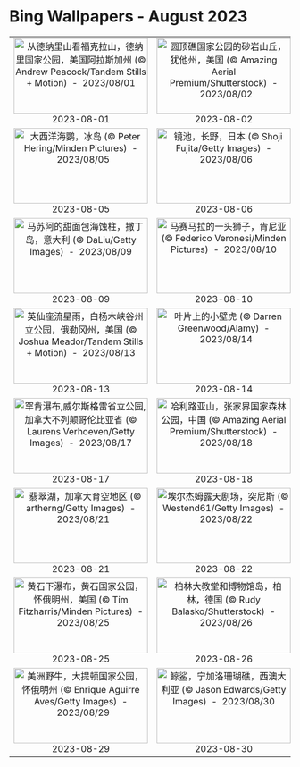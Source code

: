 # Bing Wallpapers - August 2023

| | | | |
|:-------------------------:|:-------------------------:|:-------------------------:|:-------------------------:|
| <a href="https://cn.bing.com/th?id=OHR.DenaliClimber_ZH-CN7548168932_UHD.jpg" target="_blank"><img src="https://cn.bing.com/th?id=OHR.DenaliClimber_ZH-CN7548168932_UHD.jpg&w=480" width="240" height="135" alt="从德纳里山看福克拉山，德纳里国家公园，美国阿拉斯加州 (© Andrew Peacock/Tandem Stills + Motion)  -  2023/08/01" title="从德纳里山看福克拉山，德纳里国家公园，美国阿拉斯加州 (© Andrew Peacock/Tandem Stills + Motion)  -  2023/08/01"></a><br>2023-08-01<br> | <a href="https://cn.bing.com/th?id=OHR.CapitolButte_ZH-CN7707972988_UHD.jpg" target="_blank"><img src="https://cn.bing.com/th?id=OHR.CapitolButte_ZH-CN7707972988_UHD.jpg&w=480" width="240" height="135" alt="圆顶礁国家公园的砂岩山丘，犹他州，美国 (© Amazing Aerial Premium/Shutterstock)  -  2023/08/02" title="圆顶礁国家公园的砂岩山丘，犹他州，美国 (© Amazing Aerial Premium/Shutterstock)  -  2023/08/02"></a><br>2023-08-02<br> | <a href="https://cn.bing.com/th?id=OHR.ZelenciSprings_ZH-CN8022746409_UHD.jpg" target="_blank"><img src="https://cn.bing.com/th?id=OHR.ZelenciSprings_ZH-CN8022746409_UHD.jpg&w=480" width="240" height="135" alt="泽伦西自然保护区，斯洛文尼亚 (© Andrey Danilovich/Getty Images)  -  2023/08/03" title="泽伦西自然保护区，斯洛文尼亚 (© Andrey Danilovich/Getty Images)  -  2023/08/03"></a><br>2023-08-03<br> | <a href="https://cn.bing.com/th?id=OHR.GothicRuins_ZH-CN8317467997_UHD.jpg" target="_blank"><img src="https://cn.bing.com/th?id=OHR.GothicRuins_ZH-CN8317467997_UHD.jpg&w=480" width="240" height="135" alt="廷特恩修道院，威尔士 (© matthibcn/Getty Images)  -  2023/08/04" title="廷特恩修道院，威尔士 (© matthibcn/Getty Images)  -  2023/08/04"></a><br>2023-08-04<br> |
| <a href="https://cn.bing.com/th?id=OHR.AtlanticPuffin_ZH-CN8523220989_UHD.jpg" target="_blank"><img src="https://cn.bing.com/th?id=OHR.AtlanticPuffin_ZH-CN8523220989_UHD.jpg&w=480" width="240" height="135" alt="大西洋海鹦，冰岛 (© Peter Hering/Minden Pictures)  -  2023/08/05" title="大西洋海鹦，冰岛 (© Peter Hering/Minden Pictures)  -  2023/08/05"></a><br>2023-08-05<br> | <a href="https://cn.bing.com/th?id=OHR.NaganoPond_ZH-CN8794832798_UHD.jpg" target="_blank"><img src="https://cn.bing.com/th?id=OHR.NaganoPond_ZH-CN8794832798_UHD.jpg&w=480" width="240" height="135" alt="镜池，长野，日本 (© Shoji Fujita/Getty Images)  -  2023/08/06" title="镜池，长野，日本 (© Shoji Fujita/Getty Images)  -  2023/08/06"></a><br>2023-08-06<br> | <a href="https://cn.bing.com/th?id=OHR.BodieNC_ZH-CN9027999004_UHD.jpg" target="_blank"><img src="https://cn.bing.com/th?id=OHR.BodieNC_ZH-CN9027999004_UHD.jpg&w=480" width="240" height="135" alt="博迪岛灯塔，马头城，北卡罗来纳州，美国 (© Michael Ver Sprill/Getty Images)  -  2023/08/07" title="博迪岛灯塔，马头城，北卡罗来纳州，美国 (© Michael Ver Sprill/Getty Images)  -  2023/08/07"></a><br>2023-08-07<br> | <a href="https://cn.bing.com/th?id=OHR.LiQiu2023_ZH-CN9197909278_UHD.jpg" target="_blank"><img src="https://cn.bing.com/th?id=OHR.LiQiu2023_ZH-CN9197909278_UHD.jpg&w=480" width="240" height="135" alt="五花海，阿坝九寨沟旅游景区，四川省，中国 (© Michael Ver Sprill/Getty Images)  -  2023/08/08" title="五花海，阿坝九寨沟旅游景区，四川省，中国 (© Michael Ver Sprill/Getty Images)  -  2023/08/08"></a><br>2023-08-08<br> |
| <a href="https://cn.bing.com/th?id=OHR.PandiZucchero_ZH-CN9833521922_UHD.jpg" target="_blank"><img src="https://cn.bing.com/th?id=OHR.PandiZucchero_ZH-CN9833521922_UHD.jpg&w=480" width="240" height="135" alt="马苏阿的甜面包海蚀柱，撒丁岛，意大利 (© DaLiu/Getty Images)  -  2023/08/09" title="马苏阿的甜面包海蚀柱，撒丁岛，意大利 (© DaLiu/Getty Images)  -  2023/08/09"></a><br>2023-08-09<br> | <a href="https://cn.bing.com/th?id=OHR.WorldLionDay_ZH-CN0525835107_UHD.jpg" target="_blank"><img src="https://cn.bing.com/th?id=OHR.WorldLionDay_ZH-CN0525835107_UHD.jpg&w=480" width="240" height="135" alt="马赛马拉的一头狮子，肯尼亚 (© Federico Veronesi/Minden Pictures)  -  2023/08/10" title="马赛马拉的一头狮子，肯尼亚 (© Federico Veronesi/Minden Pictures)  -  2023/08/10"></a><br>2023-08-10<br> | <a href="https://cn.bing.com/th?id=OHR.JupiterArtland_ZH-CN7955790073_UHD.jpg" target="_blank"><img src="https://cn.bing.com/th?id=OHR.JupiterArtland_ZH-CN7955790073_UHD.jpg&w=480" width="240" height="135" alt="'朱庇特艺术园的“入口”水池，爱丁堡，苏格兰 (© Owen Humphreys/PA Images/Alamy)  -  2023/08/11" title="'朱庇特艺术园的“入口”水池，爱丁堡，苏格兰 (© Owen Humphreys/PA Images/Alamy)  -  2023/08/11"></a><br>2023-08-11<br> | <a href="https://cn.bing.com/th?id=OHR.ThreeElephants_ZH-CN8708711085_UHD.jpg" target="_blank"><img src="https://cn.bing.com/th?id=OHR.ThreeElephants_ZH-CN8708711085_UHD.jpg&w=480" width="240" height="135" alt="大象家族，安波塞利国家公园，肯尼亚 (© Ibrahim Suha Derbent/Getty Images)  -  2023/08/12" title="大象家族，安波塞利国家公园，肯尼亚 (© Ibrahim Suha Derbent/Getty Images)  -  2023/08/12"></a><br>2023-08-12<br> |
| <a href="https://cn.bing.com/th?id=OHR.PerseidsOregon_ZH-CN9427980491_UHD.jpg" target="_blank"><img src="https://cn.bing.com/th?id=OHR.PerseidsOregon_ZH-CN9427980491_UHD.jpg&w=480" width="240" height="135" alt="英仙座流星雨，白杨木峡谷州立公园，俄勒冈州，美国 (© Joshua Meador/Tandem Stills + Motion)  -  2023/08/13" title="英仙座流星雨，白杨木峡谷州立公园，俄勒冈州，美国 (© Joshua Meador/Tandem Stills + Motion)  -  2023/08/13"></a><br>2023-08-13<br> | <a href="https://cn.bing.com/th?id=OHR.GeckoLeaf_ZH-CN9908456174_UHD.jpg" target="_blank"><img src="https://cn.bing.com/th?id=OHR.GeckoLeaf_ZH-CN9908456174_UHD.jpg&w=480" width="240" height="135" alt="叶片上的小壁虎 (© Darren Greenwood/Alamy)  -  2023/08/14" title="叶片上的小壁虎 (© Darren Greenwood/Alamy)  -  2023/08/14"></a><br>2023-08-14<br> | <a href="https://cn.bing.com/th?id=OHR.TaorminaSquare_ZH-CN0273325652_UHD.jpg" target="_blank"><img src="https://cn.bing.com/th?id=OHR.TaorminaSquare_ZH-CN0273325652_UHD.jpg&w=480" width="240" height="135" alt="四月九日广场，陶尔米纳，西西里岛，意大利 (© rudi1976/Alamy)  -  2023/08/15" title="四月九日广场，陶尔米纳，西西里岛，意大利 (© rudi1976/Alamy)  -  2023/08/15"></a><br>2023-08-15<br> | <a href="https://cn.bing.com/th?id=OHR.KeyWestBridge_ZH-CN2540450067_UHD.jpg" target="_blank"><img src="https://cn.bing.com/th?id=OHR.KeyWestBridge_ZH-CN2540450067_UHD.jpg&w=480" width="240" height="135" alt="基韦斯特的七英里大桥，佛罗里达州，美国 (© Evgeny Vasenev/Cavan Images)  -  2023/08/16" title="基韦斯特的七英里大桥，佛罗里达州，美国 (© Evgeny Vasenev/Cavan Images)  -  2023/08/16"></a><br>2023-08-16<br> |
| <a href="https://cn.bing.com/th?id=OHR.HelmckenWaterfall_ZH-CN9694510761_UHD.jpg" target="_blank"><img src="https://cn.bing.com/th?id=OHR.HelmckenWaterfall_ZH-CN9694510761_UHD.jpg&w=480" width="240" height="135" alt="罕肯瀑布,威尔斯格雷省立公园, 加拿大不列颠哥伦比亚省 (© Laurens Verhoeven/Getty Images)  -  2023/08/17" title="罕肯瀑布,威尔斯格雷省立公园, 加拿大不列颠哥伦比亚省 (© Laurens Verhoeven/Getty Images)  -  2023/08/17"></a><br>2023-08-17<br> | <a href="https://cn.bing.com/th?id=OHR.AvatarMountain_ZH-CN3268610045_UHD.jpg" target="_blank"><img src="https://cn.bing.com/th?id=OHR.AvatarMountain_ZH-CN3268610045_UHD.jpg&w=480" width="240" height="135" alt="哈利路亚山，张家界国家森林公园，中国 (© Amazing Aerial Premium/Shutterstock)  -  2023/08/18" title="哈利路亚山，张家界国家森林公园，中国 (© Amazing Aerial Premium/Shutterstock)  -  2023/08/18"></a><br>2023-08-18<br> | <a href="https://cn.bing.com/th?id=OHR.CameraSquirrel_ZH-CN3580119980_UHD.jpg" target="_blank"><img src="https://cn.bing.com/th?id=OHR.CameraSquirrel_ZH-CN3580119980_UHD.jpg&w=480" width="240" height="135" alt="看着相机镜头的松鼠 (© Alfredo Piedrafita/Getty Images)  -  2023/08/19" title="看着相机镜头的松鼠 (© Alfredo Piedrafita/Getty Images)  -  2023/08/19"></a><br>2023-08-19<br> | <a href="https://cn.bing.com/th?id=OHR.StartPointLight_ZH-CN4021540566_UHD.jpg" target="_blank"><img src="https://cn.bing.com/th?id=OHR.StartPointLight_ZH-CN4021540566_UHD.jpg&w=480" width="240" height="135" alt="起点灯塔，德文郡，英国 (© Guy Edwardes/Minden Pictures)  -  2023/08/20" title="起点灯塔，德文郡，英国 (© Guy Edwardes/Minden Pictures)  -  2023/08/20"></a><br>2023-08-20<br> |
| <a href="https://cn.bing.com/th?id=OHR.EmeraldLakeYukon_ZH-CN4281156537_UHD.jpg" target="_blank"><img src="https://cn.bing.com/th?id=OHR.EmeraldLakeYukon_ZH-CN4281156537_UHD.jpg&w=480" width="240" height="135" alt="翡翠湖，加拿大育空地区 (© artherng/Getty Images)  -  2023/08/21" title="翡翠湖，加拿大育空地区 (© artherng/Getty Images)  -  2023/08/21"></a><br>2023-08-21<br> | <a href="https://cn.bing.com/th?id=OHR.TunisiaAmphitheatre_ZH-CN4431856872_UHD.jpg" target="_blank"><img src="https://cn.bing.com/th?id=OHR.TunisiaAmphitheatre_ZH-CN4431856872_UHD.jpg&w=480" width="240" height="135" alt="埃尔杰姆露天剧场，突尼斯 (© Westend61/Getty Images)  -  2023/08/22" title="埃尔杰姆露天剧场，突尼斯 (© Westend61/Getty Images)  -  2023/08/22"></a><br>2023-08-22<br> | <a href="https://cn.bing.com/th?id=OHR.SkogafossWaterfall_ZH-CN4763253095_UHD.jpg" target="_blank"><img src="https://cn.bing.com/th?id=OHR.SkogafossWaterfall_ZH-CN4763253095_UHD.jpg&w=480" width="240" height="135" alt="斯科加瀑布，冰岛 (© Maridav/Shutterstock)  -  2023/08/23" title="斯科加瀑布，冰岛 (© Maridav/Shutterstock)  -  2023/08/23"></a><br>2023-08-23<br> | <a href="https://cn.bing.com/th?id=OHR.SharkFinCove_ZH-CN4952934195_UHD.jpg" target="_blank"><img src="https://cn.bing.com/th?id=OHR.SharkFinCove_ZH-CN4952934195_UHD.jpg&w=480" width="240" height="135" alt="鲨鱼鳍湾，达文波特，加利福尼亚州，美国 (© Jeff Lewis/Tandem Stills + Motion)  -  2023/08/24" title="鲨鱼鳍湾，达文波特，加利福尼亚州，美国 (© Jeff Lewis/Tandem Stills + Motion)  -  2023/08/24"></a><br>2023-08-24<br> |
| <a href="https://cn.bing.com/th?id=OHR.YellowstoneFalls_ZH-CN8050562150_UHD.jpg" target="_blank"><img src="https://cn.bing.com/th?id=OHR.YellowstoneFalls_ZH-CN8050562150_UHD.jpg&w=480" width="240" height="135" alt="黄石下瀑布，黄石国家公园，怀俄明州，美国 (© Tim Fitzharris/Minden Pictures)  -  2023/08/25" title="黄石下瀑布，黄石国家公园，怀俄明州，美国 (© Tim Fitzharris/Minden Pictures)  -  2023/08/25"></a><br>2023-08-25<br> | <a href="https://cn.bing.com/th?id=OHR.MuseumIsland_ZH-CN8277258964_UHD.jpg" target="_blank"><img src="https://cn.bing.com/th?id=OHR.MuseumIsland_ZH-CN8277258964_UHD.jpg&w=480" width="240" height="135" alt="柏林大教堂和博物馆岛，柏林，德国 (© Rudy Balasko/Shutterstock)  -  2023/08/26" title="柏林大教堂和博物馆岛，柏林，德国 (© Rudy Balasko/Shutterstock)  -  2023/08/26"></a><br>2023-08-26<br> | <a href="https://cn.bing.com/th?id=OHR.JejuIsland_ZH-CN8434910851_UHD.jpg" target="_blank"><img src="https://cn.bing.com/th?id=OHR.JejuIsland_ZH-CN8434910851_UHD.jpg&w=480" width="240" height="135" alt="城山日出峰，济州岛上的凝灰岩锥，韩国 (© Quynh Anh Nguyen/Getty Images)  -  2023/08/27" title="城山日出峰，济州岛上的凝灰岩锥，韩国 (© Quynh Anh Nguyen/Getty Images)  -  2023/08/27"></a><br>2023-08-27<br> | <a href="https://cn.bing.com/th?id=OHR.DubrovnikHarbor_ZH-CN8590217905_UHD.jpg" target="_blank"><img src="https://cn.bing.com/th?id=OHR.DubrovnikHarbor_ZH-CN8590217905_UHD.jpg&w=480" width="240" height="135" alt="洛夫里耶纳克堡，西港，杜布罗夫尼克，克罗地亚 (© Benny Marty/Shutterstock)  -  2023/08/28" title="洛夫里耶纳克堡，西港，杜布罗夫尼克，克罗地亚 (© Benny Marty/Shutterstock)  -  2023/08/28"></a><br>2023-08-28<br> |
| <a href="https://cn.bing.com/th?id=OHR.TetonBison_ZH-CN9384306649_UHD.jpg" target="_blank"><img src="https://cn.bing.com/th?id=OHR.TetonBison_ZH-CN9384306649_UHD.jpg&w=480" width="240" height="135" alt="美洲野牛，大提顿国家公园，怀俄明州 (© Enrique Aguirre Aves/Getty Images)  -  2023/08/29" title="美洲野牛，大提顿国家公园，怀俄明州 (© Enrique Aguirre Aves/Getty Images)  -  2023/08/29"></a><br>2023-08-29<br> | <a href="https://cn.bing.com/th?id=OHR.NingalooShark_ZH-CN9014712175_UHD.jpg" target="_blank"><img src="https://cn.bing.com/th?id=OHR.NingalooShark_ZH-CN9014712175_UHD.jpg&w=480" width="240" height="135" alt="鲸鲨，宁加洛珊瑚礁，西澳大利亚 (© Jason Edwards/Getty Images)  -  2023/08/30" title="鲸鲨，宁加洛珊瑚礁，西澳大利亚 (© Jason Edwards/Getty Images)  -  2023/08/30"></a><br>2023-08-30<br> | <a href="https://cn.bing.com/th?id=OHR.IronwoodCactus_ZH-CN9290037977_UHD.jpg" target="_blank"><img src="https://cn.bing.com/th?id=OHR.IronwoodCactus_ZH-CN9290037977_UHD.jpg&w=480" width="240" height="135" alt="巨人柱，铁木森林国家纪念地，亚利桑那州，美国 (© Jack Dykinga/Minden Pictures)  -  2023/08/31" title="巨人柱，铁木森林国家纪念地，亚利桑那州，美国 (© Jack Dykinga/Minden Pictures)  -  2023/08/31"></a><br>2023-08-31<br> |  |
